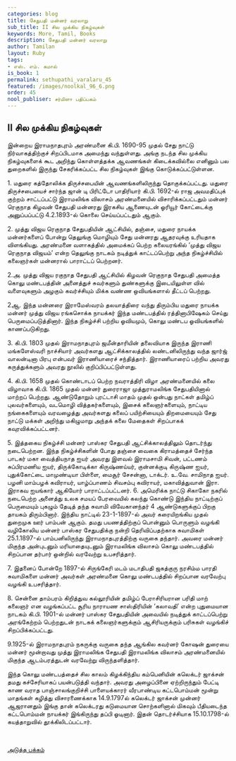 ```yaml
---
categories: blog
title: சேதுபதி மன்னர் வரலாறு
sub_title: II சில முக்கிய நிகழ்வுகள்
keywords: More, Tamil, Books
description: சேதுபதி மன்னர் வரலாறு
author: Tamilan
layout: Ruby
tags:
- எஸ். எம். கமால்
is_book: 1
permalink: sethupathi_varalaru_45
featured: /images/noolkal_96_6.png
order: 45
nool_publiser: சர்மிளா பதிப்பகம்
---
```



## II சில முக்கிய நிகழ்வுகள்

இன்றைய இராமநாதபுரம் அரண்மனை கி.பி. 1690-95 முதல் சேது நாட்டு நிர்வாகத்திற்குச் சிறப்பிடமாக அமைந்து வந்துள்ளது. அங்கு நடந்த சில முக்கிய நிகழ்வுகளைக் கூட அறிந்து கொள்ளத்தக்க ஆவணங்கள் கிடைக்கவில்லை எனினும் பல துறைகளில் இருந்து சேகரிக்கப்பட்ட சில நிகழ்வுகள் இங்கு கொடுக்கப்பட்டுள்ளன.

1\. மதுரை கத்தோலிக்க திருச்சபையின் ஆவணங்களிலிருந்து தொகுக்கப்பட்டது. மதுரை திருச்சபையைச் சார்ந்த ஜான் டி பிரிட்டோ பாதிரியார் கி.பி. 1692-ல் ராஜ அவமதிப்புக் குற்றம் சாட்டப்பட்டு இராமலிங்க விலாசம் அரண்மனையில் விசாரிக்கப்பட்டதும் மன்னர் ரெகுநாத கிழவன் சேதுபதி மன்னரது இரகசிய ஆணையுடன் ஓரியூர் கோட்டைக்கு அனுப்பப்பட்டு 4.2.1893-ல் கொலை செய்யப்பட்டதும் ஆகும்.

2\. முத்து விஜய ரெகுநாத சேதுபதியின் ஆட்சியில், தஞ்சை, மதுரை நாயக்க மன்னர்களைப் போன்று தெலுங்கு மொழியும் சேது மன்னரது ஆதரவுக்கு உரியதாக விளங்கியது. அரண்மனை வளாகத்தில் அமைக்கப் பெற்ற கலையரங்கில் ‘முத்து விஜய ரெகுநாத விஜயம்’ என்ற தெலுங்கு நாடகம் நடித்துக் காட்டப்பெற்று அந்த நிகழ்ச்சியில் கலைஞர்கள் மன்னரால் பாராட்டப் பெற்றனர்.

2.அ. முத்து விஜய ரகுநாத சேதுபதி ஆட்சியில் கிழவன் ரெகுநாத சேதுபதி அமைத்த கொலு மண்டபத்தின் அனைத்துச் சுவர்களும் துண்களுக்கு இடையிலுள்ள வில் வளைவுகளும் அழகும் கவர்ச்சியும் மிக்க வண்ண ஒவியங்களால் தீட்டப் பெற்றது.

2ஆ. இந்த மன்னரை இராமேஸ்வரம் தலயாத்திரை வந்து திரும்பிய மதுரை நாயக்க மன்னர் முத்து விஜய ரங்கசொக்க நாயக்கர் இந்த மண்டபத்தில் ரத்தினாபிஷேகம் செய்து பெருமைப்படுத்தினார். இந்த நிகழ்ச்சி பற்றிய ஓவியமும், கொலு மண்டப ஓவியங்களில் காணப்படுகிறது.

3\. கி.பி. 1803 முதல் இராமநாதபுரம் ஜமீன்தாரியின் தலைவியாக இருந்த இராணி மங்களேஸ்வரி நாச்சியார் அவர்களது ஆட்சிக்காலத்தில் லண்டனிலிருந்து வந்த ஜார்ஜ் வாலன்டினா பிரபு என்பவர் இராணியாரைச் சந்தித்தார். இராணியாரைப் பற்றிய அவரது கருத்துக்களும் அவரது நூலில் குறிப்பிப்பட்டுள்ளது.

4\. கி.பி. 1658 முதல் கொண்டாடப் பெற்ற நவராத்திரி விழா அரண்மனையில் கலை விழாவாக கி.பி. 1865 முதல் மன்னர் துரைராஜா முத்துராமலிங்க சேதுபதியினால் மாற்றப் பெற்றது. ஆண்டுதோறும் புரட்டாசி மாதம் முதல் ஒன்பது நாட்கள் தமிழ்ப் புலவர்களையும், வடமொழி வித்தகர்களையும், இசைக் கலைஞர்களையும், நாட்டிய நங்கைகளையும் வரவழைத்து அவர்களது கலைப் பயிற்சியையும் திறமையையும் சேது நாட்டு மக்கள் அறிந்து மகிழுமாறு அந்தக் கலை மேதைகள் சிறப்பாகக் கவுரவிக்கப்பட்டனர்.

5\. இத்தகைய நிகழ்ச்சி மன்னர் பாஸ்கர சேதுபதி ஆட்சிக்காலத்திலும் தொடர்ந்து நடைபெற்றன. இந்த நிகழ்ச்சிகளின் போது தஞ்சை வைகை கிராமத்தைச் சேர்ந்த பாடகர் மகா வைத்தியநாத ஐயர் அவரது இளவல் இராமசாமி சிவன், பட்டணம் சுப்பிரமணிய ஐயர், திருக்கோடிக்கா கிருஷ்ணய்யர், குன்னக்குடி கிருஷ்ண ஐயர், புதுக்கோட்டை மாமுண்டியா பிள்ளை, மைசூர் சேசன்னா, டாக்டர். உ.வே. சாமிநாத ஐயர். பழனி மாம்பழக் கவிராயர், யாழ்ப்பாணம் சிவசம்பு கவிராயர், மகாவித்துவான் இரா. இராகவ ஐயங்கார் ஆகியோர் பாராட்டப்பட்டனர். 6. அமெரிக்க நாட்டு சிகாகோ நகரில் நடைபெற்ற அனைத்து உலக சமயப் பேரவையில் கலந்து கொண்டு இந்திய நாட்டிற்குப் பெருமையும் புகழும் தேடித் தந்த சுவாமி விவேகானந்தர் 4 ஆண்டுகளுக்குப் பிறகு தாயகம் திரும்பினார். இந்திய நாட்டில் 23-1-1897-ல் அவர் கரையிறங்கிய முதல் துறைமுக ஊர் பாம்பன் ஆகும். தமது பயணத்திற்குப் பொன்னும் பொருளும் வழங்கி வழிகோலிய மன்னர் பாஸ்கர சேதுபதிக்கு நன்றி தெரிவிப்பதற்காக சுவாமிகள் 25.1.1897-ல் பாம்பனிலிருந்து இராமநாதபுரத்திற்கு வருகை தந்தார். அவரை மன்னர் மிகுந்த அன்புடனும் மரியாதையுடனும் இராமலிங்க விலாசம் கொலு மண்டபத்தில் சிறப்பான தர்பார் ஒன்றில் வரவேற்று உபசரித்தார்.

7\. இதனைப் போன்றே 1897-ல் சிருங்கேரி மடம் மடாதிபதி ஜகத்குரு நரசிம்ம பாரதி சுவாமிகளை மன்னர் அவர்கள் அரண்மனை கொலு மண்டபத்தில் சிறப்பான வரவேற்பு வழங்கி உபசரித்தார்.

8\. சென்னை தாம்பரம் கிறித்துவ கல்லூரியின் தமிழ்ப் பேராசிரியரான பரிதி மாற் கலைஞர் என வழங்கப்பட்ட சூரிய நாராயண சாஸ்திரியின் ‘கலாவதி’ என்ற புதுமையான நாடகம் கி.பி. 1901-ல் மன்னர் பாஸ்கர சேதுபதியின் அவையில் நடித்துக் காட்டப்பெற்று அரங்கேற்றம் பெற்றதுடன் நாடகக் கலைஞர்களுக்கும் ஆசிரியருக்கும் பரிசுகள் வழங்கிச் சிறப்பிக்கப்பட்டது.

9.1925-ல் இராமநாதபுரம் நகருக்கு வருகை தந்த ஆங்கில கவர்னர் கோஷன் துரையை மன்னர் மூன்றாவது முத்து இராமலிங்க சேதுபதி இராமலிங்க விலாசம் அரண்மனையில் மிகுந்த ஆடம்பரத்துடன் வரவேற்று விருந்தளித்தார்.

இந்த கொலு மண்டபத்தைச் சில காலம் கிழக்கிந்திய கம்பெனியின் கலெக்டர் ஜாக்சன் தமது கச்சேரியாகப் பயன்படுத்தி வந்தார். அவரது அழைப்பினை ஏற்றிருந்தும் பேட்டி காண வராத பாஞ்சாலங்குறிச்சி பாளையக்காரர் வீரபாண்டிய கட்டபொம்மன் மூன்று மாதங்கள் கழித்து விசாரணைக்காக 14.9.1797ல் கலெக்டர் ஜாக்சன் முன்னர் ஆஜரானதும் இங்கு தான் கலெக்டரது கடுமையான சொற்களினால் மிகவும் பீதியடைந்த கட்டபொம்மன் நாயக்கர் இங்கிருந்து தப்பி ஓடினார். இதன் தொடர்ச்சியாக 15.10.1798-ல் கயத்தாறுவில் தூக்கிலிடப்பட்டார்.

﻿﻿

[அடுத்த பக்கம்](sethupathi_varalaru_46)